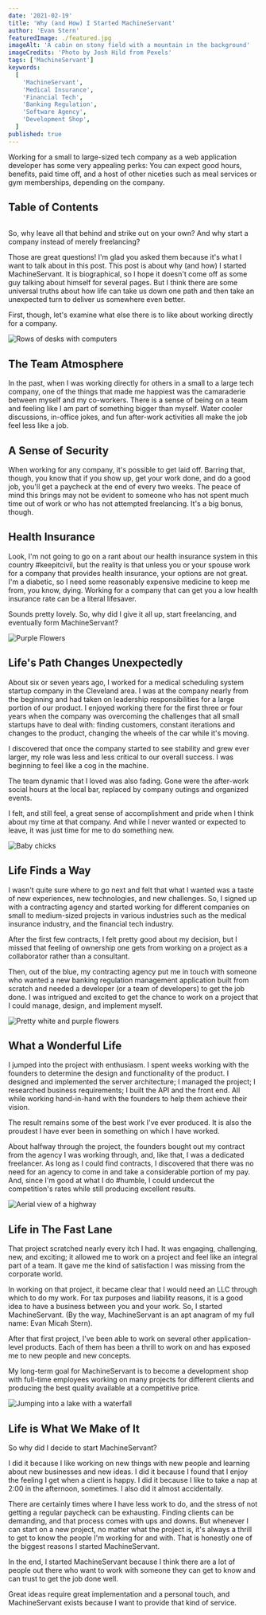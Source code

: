 ```yaml
---
date: '2021-02-19'
title: 'Why (and How) I Started MachineServant'
author: 'Evan Stern'
featuredImage: ./featured.jpg
imageAlt: 'A cabin on stony field with a mountain in the background'
imageCredits: 'Photo by Josh Hild from Pexels'
tags: ['MachineServant']
keywords:
  [
    'MachineServant',
    'Medical Insurance',
    'Financial Tech',
    'Banking Regulation',
    'Software Agency',
    'Development Shop',
  ]
published: true
---
```


Working for a small to large-sized tech company as a web application developer has some very appealing perks: You can expect good hours, benefits, paid time off, and a host of other niceties such as meal services or gym memberships, depending on the company.

## Table of Contents

```toc

```

So, why leave all that behind and strike out on your own? And why start a company instead of merely freelancing?

Those are great questions! I'm glad you asked them because it's what I want to talk about in this post. This post is about why (and how) I started MachineServant. It is biographical, so I hope it doesn't come off as some guy talking about himself for several pages. But I think there are some universal truths about how life can take us down one path and then take an unexpected turn to deliver us somewhere even better.

First, though, let's examine what else there is to like about working directly for a company.

![Rows of desks with computers](./desks.jpg)

## The Team Atmosphere

In the past, when I was working directly for others in a small to a large tech company, one of the things that made me happiest was the camaraderie between myself and my co-workers. There is a sense of being on a team and feeling like I am part of something bigger than myself. Water cooler discussions, in-office jokes, and fun after-work activities all make the job feel less like a job.

## A Sense of Security

When working for any company, it's possible to get laid off. Barring that, though, you know that if you show up, get your work done, and do a good job, you'll get a paycheck at the end of every two weeks. The peace of mind this brings may not be evident to someone who has not spent much time out of work or who has not attempted freelancing. It's a big bonus, though.

## Health Insurance

Look, I'm not going to go on a rant about our health insurance system in this country #keepitcivil, but the reality is that unless you or your spouse work for a company that provides health insurance, your options are not great. I'm a diabetic, so I need some reasonably expensive medicine to keep me from, you know, dying. Working for a company that can get you a low health insurance rate can be a literal lifesaver.

Sounds pretty lovely. So, why did I give it all up, start freelancing, and eventually form MachineServant?

![Purple Flowers](./purple-flowers.jpg)

## Life's Path Changes Unexpectedly

About six or seven years ago, I worked for a medical scheduling system startup company in the Cleveland area. I was at the company nearly from the beginning and had taken on leadership responsibilities for a large portion of our product. I enjoyed working there for the first three or four years when the company was overcoming the challenges that all small startups have to deal with: finding customers, constant iterations and changes to the product, changing the wheels of the car while it's moving.

I discovered that once the company started to see stability and grew ever larger, my role was less and less critical to our overall success. I was beginning to feel like a cog in the machine.

The team dynamic that I loved was also fading. Gone were the after-work social hours at the local bar, replaced by company outings and organized events.

I felt, and still feel, a great sense of accomplishment and pride when I think about my time at that company. And while I never wanted or expected to leave, it was just time for me to do something new.

![Baby chicks](./baby-chicks.jpg)

## Life Finds a Way

I wasn't quite sure where to go next and felt that what I wanted was a taste of new experiences, new technologies, and new challenges. So, I signed up with a contracting agency and started working for different companies on small to medium-sized projects in various industries such as the medical insurance industry, and the financial tech industry.

After the first few contracts, I felt pretty good about my decision, but I missed that feeling of ownership one gets from working on a project as a collaborator rather than a consultant.

Then, out of the blue, my contracting agency put me in touch with someone who wanted a new banking regulation management application built from scratch and needed a developer (or a team of developers) to get the job done. I was intrigued and excited to get the chance to work on a project that I could manage, design, and implement myself.

![Pretty white and purple flowers](./pretty-flowers.jpg)

## What a Wonderful Life

I jumped into the project with enthusiasm. I spent weeks working with the founders to determine the design and functionality of the product. I designed and implemented the server architecture; I managed the project; I researched business requirements; I built the API and the front end. All while working hand-in-hand with the founders to help them achieve their vision.

The result remains some of the best work I've ever produced. It is also the proudest I have ever been in something on which I have worked.

About halfway through the project, the founders bought out my contract from the agency I was working through, and, like that, I was a dedicated freelancer. As long as I could find contracts, I discovered that there was no need for an agency to come in and take a considerable portion of my pay. And, since I'm good at what I do #humble, I could undercut the competition's rates while still producing excellent results.

![Aerial view of a highway](./highway.jpg)

## Life in The Fast Lane

That project scratched nearly every itch I had. It was engaging, challenging, new, and exciting; it allowed me to work on a project and feel like an integral part of a team. It gave me the kind of satisfaction I was missing from the corporate world.

In working on that project, it became clear that I would need an LLC through which to do my work. For tax purposes and liability reasons, it is a good idea to have a business between you and your work. So, I started MachineServant. (By the way, MachineServant is an apt anagram of my full name: Evan Micah Stern).

After that first project, I've been able to work on several other application-level products. Each of them has been a thrill to work on and has exposed me to new people and new concepts.

My long-term goal for MachineServant is to become a development shop with full-time employees working on many projects for different clients and producing the best quality available at a competitive price.

![Jumping into a lake with a waterfall](./waterfall.jpg)

## Life is What We Make of It

So why did I decide to start MachineServant?

I did it because I like working on new things with new people and learning about new businesses and new ideas. I did it because I found that I enjoy the feeling I get when a client is happy. I did it because I like to take a nap at 2:00 in the afternoon, sometimes. I also did it almost accidentally.

There are certainly times where I have less work to do, and the stress of not getting a regular paycheck can be exhausting. Finding clients can be demanding, and that process comes with ups and downs. But whenever I can start on a new project, no matter what the project is, it's always a thrill to get to know the people I'm working for and with. That is honestly one of the biggest reasons I started MachineServant.

In the end, I started MachineServant because I think there are a lot of people out there who want to work with someone they can get to know and can trust to get the job done well.

Great ideas require great implementation and a personal touch, and MachineServant exists because I want to provide that kind of service.

